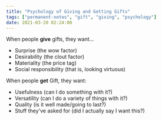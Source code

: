 ```yaml
---
title: "Psychology of Giving and Getting Gifts"
tags: ["permanent-notes", "gift", "giving", "psychology"]
date: 2021-03-20 02:24:00
---
```


When people **give** gifts, they want...

- Surprise (the wow factor)
- Desirability (the clout factor)
- Materiality (the price tag)
- Social responsibility (that is, looking virtuous)

When people **get** Gift, they want:

- Usefulness (can I do something with it?)
- Versatility (can I do a variety of things with it?)
- Quality (is it well made/going to last?)
- Stuff they've asked for (did I actually say I want this?)